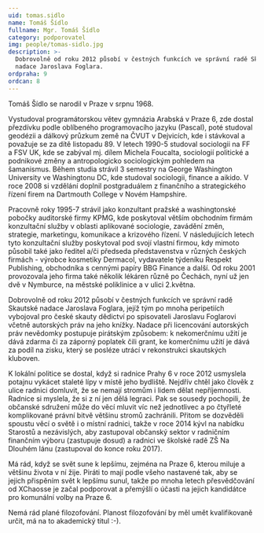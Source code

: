 ```yaml
---
uid: tomas.sidlo
name: Tomáš Šídlo
fullname: Mgr. Tomáš Šídlo
category: podporovatel
img: people/tomas-sidlo.jpg
description: >-
  Dobrovolně od roku 2012 působí v čestných funkcích ve správní radě Skautské
  nadace Jaroslava Foglara.
ordpraha: 9
ordcan: 8
---
```

Tomáš Šídlo se narodil v Praze v srpnu 1968.

Vystudoval programátorskou větev gymnázia Arabská v Praze 6, zde dostal přezdívku podle oblíbeného programovacího jazyku (Pascal), poté studoval geodézii a dálkový průzkum země na ČVUT v Dejvicích, kde i stávkoval a považuje se za dítě listopadu 89. V letech 1990-5 studoval sociologii na FF a FSV UK, kde se zabýval mj. dílem Michela Foucalta, sociologií politické a podnikové změny a antropologicko sociologickým pohledem na šamanismus. Během studia strávil 3 semestry na George Washington University ve Washingtonu DC, kde studoval sociologii, finance a aikido. V roce 2008 si vzdělání doplnil postgraduálem z finančního a strategického řízení firem na Dartmouth College v Novém Hampshire.

Pracovně roky 1995-7 strávil jako konzultant pražské a washingtonské pobočky auditorské firmy KPMG, kde poskytoval větším obchodním firmám konzultační služby v oblasti aplikované sociologie, zavádění změn, strategie, marketingu, komunikace a krizového řízení. V následujících letech tyto konzultační služby poskytoval pod svojí vlastní firmou, kdy mimoto působil také jako ředitel a/či předseda představenstva v různých českých firmách - výrobce kosmetiky Dermacol, vydavatele týdeníku Respekt Publishing, obchodníka s cennými papíry BBG Finance a další. Od roku 2001 provozovala jeho firma také několik lékáren různě po Čechách, nyní už jen dvě v Nymburce, na městské poliklinice a v ulici 2.května.

Dobrovolně od roku 2012 působí v čestných funkcích ve správní radě Skautské nadace Jaroslava Foglara, jejíž tým po mnoha peripetiích vybojoval pro české skauty dědictví po spisovateli Jaroslavu Foglarovi včetně autorských práv na jeho knížky. Nadace při licencování autorských práv nevědomky postupuje pirátským způsobem: k nekomerčnímu užití je dává zdarma či za záporný poplatek čili grant, ke komerčnímu užití je dává za podíl na zisku, který se posléze utrácí v rekonstrukci skautských kluboven.

K lokální politice se dostal, když si radnice Prahy 6 v roce 2012 usmyslela potajnu vykácet staleté lípy v místě jeho bydliště. Nejdřív chtěl jako člověk z ulice radnici domluvit, že se nemají stromům i lidem dělat nepříjemnosti. Radnice si myslela, že si z ní jen dělá legraci. Pak se sousedy pochopili, že občanské sdružení může do věcí mluvit víc než jednotlivec a po čtyřleté komplikované právní bitvě většinu stromů zachránili. Přitom se dozvěděli spoustu věcí o světě i o místní radnici, takže v roce 2014 kývl na nabídku Starostů a nezávislých, aby zastupoval občanský sektor v radničním finančním výboru (zastupuje dosud) a radnici ve školské radě ZŠ Na Dlouhém lánu (zastupoval do konce roku 2017).

Má rád, když se svět sune k lepšímu, zejména na Praze 6, kterou miluje a většinu života v ní žije. Piráti to mají podle všeho nastavené tak, aby se jejich přispěním svět k lepšímu sunul, takže po mnoha letech přesvědčování od XChaosse je začal podporovat a přemýšlí o účasti na jejich kandidátce pro komunální volby na Praze 6.

Nemá rád plané filozofování. Planost filozofování by měl umět kvalifikovaně určit, má na to akademický titul  :-).

